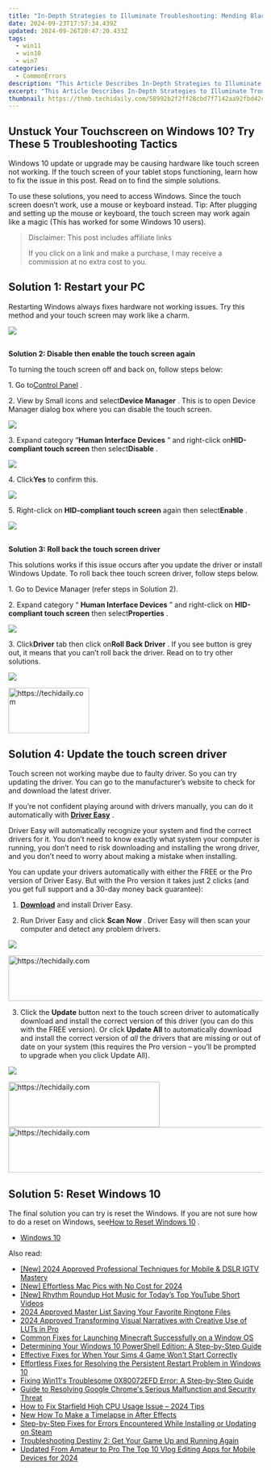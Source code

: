 ```yaml
---
title: "In-Depth Strategies to Illuminate Troubleshooting: Mending Black Screens on Dell Machines"
date: 2024-09-23T17:57:34.439Z
updated: 2024-09-26T20:47:20.433Z
tags:
  - win11
  - win10
  - win7
categories:
  - CommonErrors
description: "This Article Describes In-Depth Strategies to Illuminate Troubleshooting: Mending Black Screens on Dell Machines"
excerpt: "This Article Describes In-Depth Strategies to Illuminate Troubleshooting: Mending Black Screens on Dell Machines"
thumbnail: https://thmb.techidaily.com/58992b2f2ff28cbd7f7142aa92fbd42cf8a8200b47b4082bc718f88eefb4ff2a.jpg
---
```


## Unstuck Your Touchscreen on Windows 10? Try These 5 Troubleshooting Tactics

Windows 10 update or upgrade may be causing hardware like touch screen not working. If the touch screen of your tablet stops functioning, learn how to fix the issue in this post. Read on to find the simple solutions.

 To use these solutions, you need to access Windows. Since the touch screen doesn’t work, use a mouse or keyboard instead. Tip: After plugging and setting up the mouse or keyboard, the touch screen may work again like a magic (This has worked for some Windows 10 users).

>  Disclaimer: This post includes affiliate links
>
>  If you click on a link and make a purchase, I may receive a commission at no extra cost to you.
>

## **Solution 1: Restart your PC**

 Restarting Windows always fixes hardware not working issues. Try this method and your touch screen may work like a charm.

![](https://images.drivereasy.com/wp-content/uploads/2017/04/img_58ef016219208.png)

##

 **Solution 2: Disable then enable the touch screen again**

To turning the touch screen off and back on, follow steps below:

 1\. Go to[Control Panel](https://tools.techidaily.com/drivereasy/download/) .

 2\. View by Small icons and select**Device Manager** . This is to open Device Manager dialog box where you can disable the touch screen.

![](https://images.drivereasy.com/wp-content/uploads/2017/04/img_58ef21aba8f33.jpg)

 3\. Expand category “**Human Interface Devices** ” and right-click on**HID-compliant touch screen** then select**Disable** .

![](https://images.drivereasy.com/wp-content/uploads/2017/04/img_58ef247d6c4d3.jpg)

 4\. Click**Yes** to confirm this.

![](https://images.drivereasy.com/wp-content/uploads/2017/04/img_58ef234bcbb1a.png)

 5\. Right-click on **HID-compliant touch screen** again then select**Enable** .

![](https://images.drivereasy.com/wp-content/uploads/2017/04/img_58ef257948924.png)

##

**Solution 3: Roll back the touch screen driver**

 This solutions works if this issue occurs after you update the driver or install Windows Update. To roll back thee touch screen driver, follow steps below.

1\. Go to Device Manager (refer steps in Solution 2).

 2\. Expand category “ **Human Interface Devices** ” and right-click on **HID-compliant touch screen**  then select**Properties** .

![](https://images.drivereasy.com/wp-content/uploads/2017/04/img_58ef290945f3c.jpg)

 3\. Click**Driver** tab then click on**Roll Back Driver** . If you see button is grey out, it means that you can’t roll back the driver. Read on to try other solutions.

![](https://images.drivereasy.com/wp-content/uploads/2017/04/img_58ef28c11007f.png)

<!-- affiliate ads begin -->
<a href="https://review-au.sjv.io/c/5597632/2098700/14409" target="_top" id="2098700">
  <img src="//a.impactradius-go.com/display-ad/14409-2098700" border="0" alt="https://techidaily.com" width="160" height="90"/>
</a>
<img height="0" width="0" src="https://review-au.sjv.io/i/5597632/2098700/14409" style="position:absolute;visibility:hidden;" border="0" />
<!-- affiliate ads end -->

## **Solution 4: Update the touch screen driver**

 Touch screen not working maybe due to faulty driver. So you can try updating the driver. You can go to the manufacturer’s website to check for and download the latest driver.

 If you’re not confident playing around with drivers manually,  you can do it automatically with **[Driver Easy](https://tools.techidaily.com/drivereasy/download/)**  .

 Driver Easy will automatically recognize your system and find the correct drivers for it. You don’t need to know exactly what system your computer is running, you don’t need to risk downloading and installing the wrong driver, and you don’t need to worry about making a mistake when installing.

 You can update your drivers automatically with either the FREE or the Pro version of Driver Easy. But with the Pro version it takes just 2 clicks (and you get full support and a 30-day money back guarantee):

 1) **[Download](https://tools.techidaily.com/drivereasy/download/)**   and install Driver Easy.

 2) Run Driver Easy and click **Scan Now** . Driver Easy will then scan your computer and detect any problem drivers.

![](https://images.drivereasy.com/wp-content/uploads/2017/06/img_5949d2f95d64f.png)

<!-- affiliate ads begin -->
<a href="https://unicoeye.pxf.io/c/5597632/2134240/18498" target="_top" id="2134240">
  <img src="//a.impactradius-go.com/display-ad/18498-2134240" border="0" alt="https://techidaily.com" width="540" height="90"/>
</a>
<img height="0" width="0" src="https://unicoeye.pxf.io/i/5597632/2134240/18498" style="position:absolute;visibility:hidden;" border="0" />
<!-- affiliate ads end -->

 3) Click the **Update** button next to the touch screen driver to automatically download and install the correct version of this driver (you can do this with the FREE version). Or click **Update All**  to automatically download and install the correct version of _all_   the drivers that are missing or out of date on your system (this requires the Pro version – you’ll be prompted to upgrade when you click Update All).

![](https://images.drivereasy.com/wp-content/uploads/2017/06/img_5949d31484e2f.jpg)

<!-- affiliate ads begin -->
<a href="https://laganoo.pxf.io/c/5597632/1528681/16446" target="_top" id="1528681">
  <img src="//a.impactradius-go.com/display-ad/16446-1528681" border="0" alt="https://techidaily.com" width="300" height="90"/>
</a>
<img height="0" width="0" src="https://laganoo.pxf.io/i/5597632/1528681/16446" style="position:absolute;visibility:hidden;" border="0" />
<!-- affiliate ads end -->

<!-- affiliate ads begin -->
<a href="https://ephamedtechinc.pxf.io/c/5597632/2137228/26400" target="_top" id="2137228">
  <img src="//a.impactradius-go.com/display-ad/26400-2137228" border="0" alt="https://techidaily.com" width="728" height="90"/>
</a>
<img height="0" width="0" src="https://ephamedtechinc.pxf.io/i/5597632/2137228/26400" style="position:absolute;visibility:hidden;" border="0" />
<!-- affiliate ads end -->

## **Solution 5: Reset Windows 10**

 The final solution you can try is reset the Windows. If you are not sure how to do a reset on Windows, see[How to Reset Windows 10](https://tools.techidaily.com/drivereasy/download/) .

* [Windows 10](https://tools.techidaily.com/drivereasy/download/)

<ins class="adsbygoogle"
     style="display:block"
     data-ad-format="autorelaxed"
     data-ad-client="ca-pub-7571918770474297"
     data-ad-slot="1223367746"></ins>

<ins class="adsbygoogle"
     style="display:block"
     data-ad-client="ca-pub-7571918770474297"
     data-ad-slot="8358498916"
     data-ad-format="auto"
     data-full-width-responsive="true"></ins>

<span class="atpl-alsoreadstyle">Also read:</span>
<div><ul>
<li><a href="https://instagram-clips.techidaily.com/new-2024-approved-professional-techniques-for-mobile-and-dslr-igtv-mastery/"><u>[New] 2024 Approved Professional Techniques for Mobile & DSLR IGTV Mastery</u></a></li>
<li><a href="https://screen-capture.techidaily.com/new-effortless-mac-pics-with-no-cost-for-2024/"><u>[New] Effortless Mac Pics with No Cost for 2024</u></a></li>
<li><a href="https://youtube-help.techidaily.com/new-rhythm-roundup-hot-music-for-todays-top-youtube-short-videos/"><u>[New] Rhythm Roundup Hot Music for Today’s Top YouTube Short Videos</u></a></li>
<li><a href="https://fox-info.techidaily.com/2024-approved-master-list-saving-your-favorite-ringtone-files/"><u>2024 Approved Master List Saving Your Favorite Ringtone Files</u></a></li>
<li><a href="https://fox-links.techidaily.com/2024-approved-transforming-visual-narratives-with-creative-use-of-luts-in-pro/"><u>2024 Approved Transforming Visual Narratives with Creative Use of LUTs in Pro</u></a></li>
<li><a href="https://common-error.techidaily.com/common-fixes-for-launching-minecraft-successfully-on-a-window-os/"><u>Common Fixes for Launching Minecraft Successfully on a Window OS</u></a></li>
<li><a href="https://win-forum.techidaily.com/determining-your-windows-10-powershell-edition-a-step-by-step-guide/"><u>Determining Your Windows 10 PowerShell Edition: A Step-by-Step Guide</u></a></li>
<li><a href="https://common-error.techidaily.com/effective-fixes-for-when-your-sims-4-game-wont-start-correctly/"><u>Effective Fixes for When Your Sims 4 Game Won't Start Correctly</u></a></li>
<li><a href="https://common-error.techidaily.com/effortless-fixes-for-resolving-the-persistent-restart-problem-in-windows-10/"><u>Effortless Fixes for Resolving the Persistent Restart Problem in Windows 10</u></a></li>
<li><a href="https://common-error.techidaily.com/fixing-win11s-troublesome-0x80072efd-error-a-step-by-step-guide/"><u>Fixing Win11's Troublesome 0X80072EFD Error: A Step-by-Step Guide</u></a></li>
<li><a href="https://common-error.techidaily.com/guide-to-resolving-google-chromes-serious-malfunction-and-security-threat/"><u>Guide to Resolving Google Chrome's Serious Malfunction and Security Threat</u></a></li>
<li><a href="https://program-issues.techidaily.com/how-to-fix-starfield-high-cpu-usage-issue-2024-tips/"><u>How to Fix Starfield High CPU Usage Issue – 2024 Tips</u></a></li>
<li><a href="https://ai-editing-video.techidaily.com/new-how-to-make-a-timelapse-in-after-effects/"><u>New How To Make a Timelapse in After Effects</u></a></li>
<li><a href="https://common-error.techidaily.com/step-by-step-fixes-for-errors-encountered-while-installing-or-updating-on-steam/"><u>Step-by-Step Fixes for Errors Encountered While Installing or Updating on Steam</u></a></li>
<li><a href="https://common-error.techidaily.com/1723210743255-troubleshooting-destiny-2-get-your-game-up-and-running-again/"><u>Troubleshooting Destiny 2: Get Your Game Up and Running Again</u></a></li>
<li><a href="https://ai-video-tools.techidaily.com/updated-from-amateur-to-pro-the-top-10-vlog-editing-apps-for-mobile-devices-for-2024/"><u>Updated From Amateur to Pro The Top 10 Vlog Editing Apps for Mobile Devices for 2024</u></a></li>
</ul></div>

